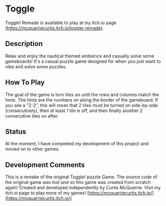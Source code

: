 # Toggle
Toggle! Remade is available to play at my itch.io page [(https://mcquarriecurtis.itch.io/toggle-remade)](https://mcquarriecurtis.itch.io/toggle-remade).

## Description
Relax and enjoy the nautical themed ambience and casually solve some gameboards! It's a casual puzzle game designed for when you just want to vibe and solve some puzzles.

## How To Play
The goal of the game is turn tiles on until the rows and columns match the hints. The hints are the numbers on along the border of the gameboard. If you see a "2-2", this will mean that 2 tiles must be turned on side-by-side (consecutively), then at least 1 tile is off, and then finally another 2 consecutive tiles on after. 

## Status
At the moment, I have completed my development of this project and moved on to other games.

## Development Comments
This is a remake of the original Toggle! puzzle Game. The source code of the original game was lost and so this game was created from scratch again! Created and developed independently by Curtis McQuarrie. Visit my itch.io page to play more of my games! [https://mcquarriecurtis.itch.io/](https://mcquarriecurtis.itch.io/)
